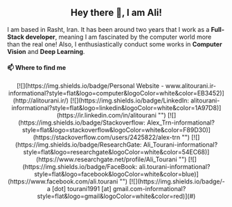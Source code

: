 <h2 align="center">Hey there 👋, I am Ali!</h2>

I am based in Rasht, Iran. It has been around two years that I work as a **Full-Stack developer**, meaning I am fascinated by the computer world more than the real one! Also, I enthusiastically conduct some works in **Computer Vision** and **Deep Learning**.

#### 📫 Where to find me
<center> [![](https://img.shields.io/badge/Personal Website - www.alitourani.ir-informational?style=flat&logo=computer&logoColor=white&color=EB3452)](http://alitourani.ir/)
[![](https://img.shields.io/badge/LinkedIn: alitourani-informational?style=flat&logo=linkedin&logoColor=white&color=1A97D8)](https://ir.linkedin.com/in/alitourani "") [![](https://img.shields.io/badge/Stackoverflow: Alex_Trn-informational?style=flat&logo=stackoverflow&logoColor=white&color=F89D30)](https://stackoverflow.com/users/2425822/alex-trn "")
[![](https://img.shields.io/badge/ResearchGate: Ali_Tourani-informational?style=flat&logo=researchgate&logoColor=white&color=54EC68)](https://www.researchgate.net/profile/Ali_Tourani "") [![](https://img.shields.io/badge/FaceBook: ali.tourani-informational?style=flat&logo=facebook&logoColor=white&color=blue)](https://www.facebook.com/ali.tourani "")
[![](https://img.shields.io/badge/-a [dot] tourani1991 [at] gmail.com-informational?style=flat&logo=gmail&logoColor=white&color=red)](#)
</center>
